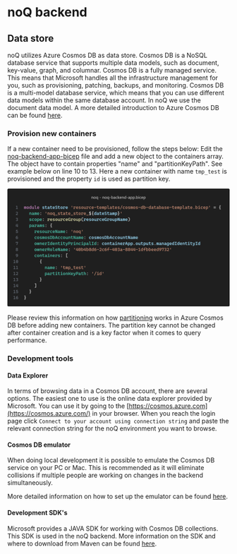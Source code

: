 # noQ backend

## Data store

noQ utilizes Azure Cosmos DB as data store. Cosmos DB is a NoSQL database service that supports multiple data models, such as document, key-value, graph, and columnar. Cosmos DB is a fully managed service. This means that Microsoft handles all the infrastructure management for you, such as provisioning, patching, backups, and monitoring. Cosmos DB is a multi-model database service, which means that you can use different data models within the same database account. In noQ we use the document data model. A more detailed introduction to Azure Cosmos DB can be found [here](https://docs.microsoft.com/en-us/azure/cosmos-db/introduction).

### Provision new containers

If a new container need to be provisioned, follow the steps below:
Edit the [noq-backend-app-bicep](../infrastructure/noq-backend-app.bicep) file and add a new object to the containers array. The object have to contain properties "name" and "partitionKeyPath". See example below on line 10 to 13. Here a new container with name `tmp_test` is provisioned and the property `id` is used as partition key.

![Bicep snippet showing where to provision new containers in Azure Cosmos DB resource](../resources/backend-state-store-container-provision-example.png)

Please review this information on how [partitioning](https://learn.microsoft.com/en-us/azure/cosmos-db/partitioning-overview) works in Azure Cosmos DB before adding new containers. The partition key cannot be changed after container creation and is a key factor when it comes to query performance.

### Development tools

#### Data Explorer

In terms of browsing data in a Cosmos DB account, there are several options. The easiest one to use is the online data explorer provided by Microsoft. You can use it by going to the [https://cosmos.azure.com](https://cosmos.azure.com/) in your browser. When you reach the login page click `Connect to your account using connection string` and paste the relevant connection string for the noQ environment you want to browse.

#### Cosmos DB emulator

When doing local development it is possible to emulate the Cosmos DB service on your PC or Mac. This is recommended as it will eliminate collisions if multiple people are working on changes in the backend simultaneously.

More detailed information on how to set up the emulator can be found [here](https://docs.microsoft.com/en-us/azure/cosmos-db/local-emulator?tabs=ssl-netstd21).

#### Development SDK's

Microsoft provides a JAVA SDK for working with Cosmos DB collections. This SDK is used in the noQ backend. More information on the SDK and where to download from Maven can be found [here](https://docs.microsoft.com/en-us/azure/cosmos-db/sql-api-sdk-java-v4).
